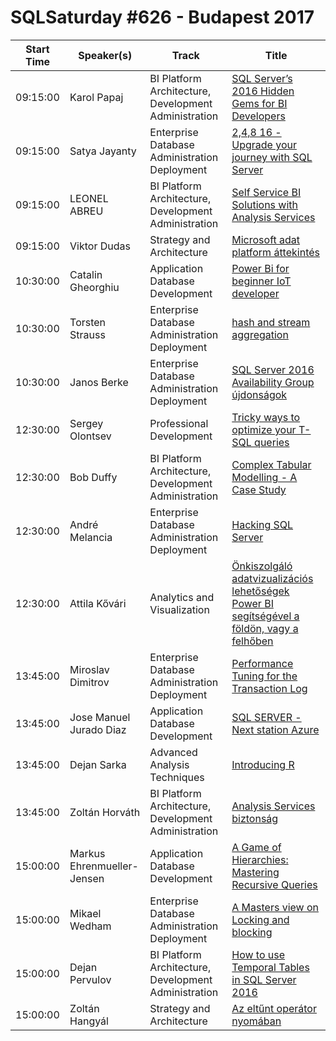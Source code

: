 # SQLSaturday #626 - Budapest 2017
Start Time|Speaker(s)|Track|Title
---|---|---|---
09:15:00|Karol Papaj|BI Platform Architecture, Development  Administration|[SQL Server’s 2016 Hidden Gems for BI Developers](59891.md)
09:15:00|Satya Jayanty|Enterprise Database Administration  Deployment|[2,4,8  16 - Upgrade your journey with SQL Server](61337.md)
09:15:00|LEONEL ABREU|BI Platform Architecture, Development  Administration|[Self Service BI Solutions with Analysis Services](61417.md)
09:15:00|Viktor Dudas|Strategy and Architecture|[Microsoft adat platform áttekintés](63466.md)
10:30:00|Catalin Gheorghiu|Application  Database Development|[Power Bi for beginner IoT developer](61151.md)
10:30:00|Torsten Strauss|Enterprise Database Administration  Deployment|[hash and stream aggregation](61381.md)
10:30:00|Janos Berke|Enterprise Database Administration  Deployment|[SQL Server 2016 Availability Group újdonságok](63154.md)
12:30:00|Sergey Olontsev|Professional Development|[Tricky ways to optimize your T-SQL queries](62417.md)
12:30:00|Bob Duffy|BI Platform Architecture, Development  Administration|[Complex Tabular Modelling - A Case Study](62459.md)
12:30:00|André Melancia|Enterprise Database Administration  Deployment|[Hacking SQL Server](62730.md)
12:30:00|Attila Kővári|Analytics and Visualization|[Önkiszolgáló adatvizualizációs lehetőségek Power BI segítségével a földön, vagy a felhőben](63482.md)
13:45:00|Miroslav Dimitrov|Enterprise Database Administration  Deployment|[Performance Tuning for the Transaction Log](59888.md)
13:45:00|Jose Manuel Jurado Diaz|Application  Database Development|[SQL SERVER - Next station Azure](61025.md)
13:45:00|Dejan Sarka|Advanced Analysis Techniques|[Introducing R](61485.md)
13:45:00|Zoltán Horváth|BI Platform Architecture, Development  Administration|[Analysis Services biztonság](63142.md)
15:00:00|Markus Ehrenmueller-Jensen|Application  Database Development|[A Game of Hierarchies: Mastering Recursive Queries](61059.md)
15:00:00|Mikael Wedham|Enterprise Database Administration  Deployment|[A Masters view on Locking and blocking](62608.md)
15:00:00|Dejan Pervulov|BI Platform Architecture, Development  Administration|[How to use Temporal Tables in SQL Server 2016](63076.md)
15:00:00|Zoltán Hangyál|Strategy and Architecture|[Az eltűnt operátor nyomában](63164.md)
